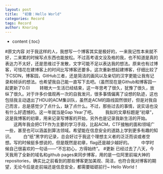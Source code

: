```yaml
---
layout: post
title:  "初章：Hello World"
categories: Record
tags: Record
author: Knoring
---
```


* content
{:toc}

#原文内容
    对于我这样的人，我想写一个博客其实是极好的，一来我记性本来就不好，二来累的时候写点东西也能放松。不过高考语文没及格的我，也不知道是真的表达力不太好，还是思维过于发散，文字可能不足以表达我的想法。原来也有过博客，可惜花在建博客上的时间比写博客还要多。这次重新想起建博客，仔细比较了下CSDN，博客园，GitHub三者，还是简洁的画风以及亲切的汉字更能让我有记录和倾诉的想法。也希望我自己能一直写下去吧。（虽然现在是Github和博客园一起更新了0.0)
　　转眼大一生活已经结束，这一年思考了很久，犹豫了很久，放纵了很久。对于许多价值观再一次的自我发问，很多事情偏离了设想的轨迹，这也包括我主动退出了HDU的ACM集训队，虽然走ACM的路线固然很好，但是对我自己而言，总是感觉少了点什么，缺了点什么。不过，那些过去的事情，说实话也没有什么好遗憾的。这一年就当是Gap Year了吧。
　　我拟的文章标题是“初章”，这是我博客的初章，用来记录写博客的开始，另外也是记录我新生活的开始。
　　这两年我会把CTF作为主要的学习手段，比起ACM，CTF接触的面和领域广一些，甚至也可以涵盖到算法领域。希望能在信息安全的道路上学到更多有趣的知识。
　　白“纸”黑字的记录，总会好过于我这个理想主义者的泛泛而谈或者空想。写的时候挺多想说的，但是既然是初章，flag还是越少越好的。
　　中学时候自己很喜欢的一句话——“不忘初心，方得始终”。
#更新
    已经过去了八天，今天我用了全新的域名和github pages来同步博客，用的是一位阿里前端大神的repositories，确实比之前看到的那些博客更加美观、简洁，也符合我对博客的期望，无论今后是走前端还是信息安全，都需要砥砺前行~
    Hello World！
